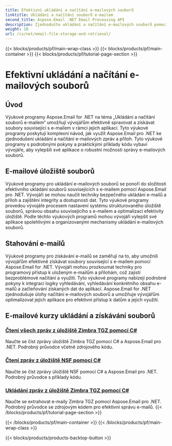 ```yaml
---
title: Efektivní ukládání a načítání e-mailových souborů
linktitle: Ukládání a načítání souborů e-mailem
second_title: Aspose.Email .NET Email Processing API
description: Zjednodušte ukládání a načítání e-mailových souborů pomocí výukových programů Aspose.Email for .NET. Naučte se spravovat a přistupovat k e-mailovým zprávám a přílohám programově.
weight: 18
url: /cs/net/email-file-storage-and-retrieval/
---
```


{{< blocks/products/pf/main-wrap-class >}}
{{< blocks/products/pf/main-container >}}
{{< blocks/products/pf/tutorial-page-section >}}

# Efektivní ukládání a načítání e-mailových souborů


## Úvod

Výukové programy Aspose.Email for .NET na téma „Ukládání a načítání souborů e-mailem“ umožňují vývojářům efektivně spravovat a získávat soubory související s e-mailem v rámci jejich aplikací. Tyto výukové programy poskytují komplexní návod, jak využít Aspose.Email pro .NET ke zjednodušení ukládání a načítání e-mailových zpráv a příloh. Tyto výukové programy s podrobnými pokyny a praktickými příklady kódu vybaví vývojáře, aby vylepšili své aplikace o robustní možnosti správy e-mailových souborů.

## E-mailové úložiště souborů

Výukové programy pro ukládání e-mailových souborů se ponoří do složitosti efektivního ukládání souborů souvisejících s e-mailem pomocí Aspose.Email pro .NET. Vývojáři se mohou naučit techniky bezpečného ukládání e-mailů a příloh a zajištění integrity a dostupnosti dat. Tyto výukové programy provedou vývojáře procesem nastavení systému strukturovaného úložiště souborů, správou obsahu souvisejícího s e-mailem a optimalizací efektivity úložiště. Podle těchto výukových programů mohou vývojáři vylepšit své aplikace spolehlivými a organizovanými mechanismy ukládání e-mailových souborů.

## Stahování e-mailů

Výukové programy pro získávání e-mailů se zaměřují na to, aby umožnili vývojářům efektivně získávat soubory související s e-mailem pomocí Aspose.Email for .NET. Vývojáři mohou prozkoumat techniky pro programový přístup k uloženým e-mailům a přílohám, což zajistí bezproblémové načítání a využití. Tyto výukové programy nabízejí podrobné pokyny k integraci logiky vyhledávání, vyhledávání konkrétního obsahu e-mailů a začleňování získaných dat do aplikací. Aspose.Email for .NET zjednodušuje úlohy načítání e-mailových souborů a umožňuje vývojářům optimalizovat jejich aplikace pro efektivní přístup k datům a jejich využití.

## E-mailové kurzy ukládání a získávání souborů
### [Čtení všech zpráv z úložiště Zimbra TGZ pomocí C#](./reading-all-messages-from-zimbra-tgz-storage-with-csharp/)
Naučte se číst zprávy úložiště Zimbra TGZ pomocí C# a Aspose.Email pro .NET. Podrobný průvodce včetně zdrojového kódu.
### [Čtení zpráv z úložiště NSF pomocí C#](./reading-messages-from-nsf-storage-using-csharp/)
Naučte se číst zprávy úložiště NSF pomocí C# a Aspose.Email pro .NET. Podrobný průvodce s příklady kódu.
### [Ukládání zpráv z úložiště Zimbra TGZ pomocí C#](./saving-messages-from-zimbra-tgz-storage-with-csharp/)
Naučte se extrahovat e-maily Zimbra TGZ pomocí Aspose.Email pro .NET. Podrobný průvodce se zdrojovým kódem pro efektivní správu e-mailů.
{{< /blocks/products/pf/tutorial-page-section >}}

{{< /blocks/products/pf/main-container >}}
{{< /blocks/products/pf/main-wrap-class >}}

{{< blocks/products/products-backtop-button >}}
